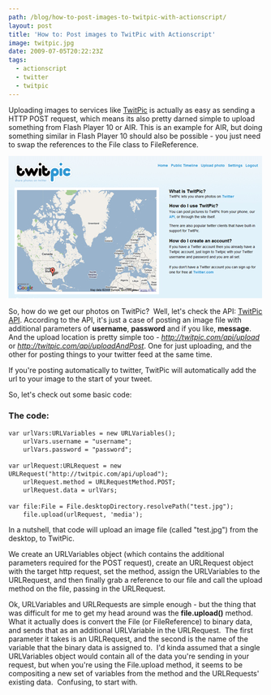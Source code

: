 ```yaml
---
path: /blog/how-to-post-images-to-twitpic-with-actionscript/
layout: post
title: 'How to: Post images to TwitPic with Actionscript'
image: twitpic.jpg
date: 2009-07-05T20:22:23Z
tags:
  - actionscript
  - twitter
  - twitpic
---
```


Uploading images to services like [TwitPic](http://twitpic.com/) is actually as easy as sending a HTTP POST request, which means its also pretty darned simple to upload something from Flash Player 10 or AIR. This is an example for AIR, but doing something similar in Flash Player 10 should also be possible - you just need to swap the references to the File class to FileReference.

![TwitPic](twitpic.jpg)

So, how do we get our photos on TwitPic?  Well, let's check the API: [TwitPic API](http://twitpic.com/api.do). According to the API, it's just a case of posting an image file with additional parameters of **username**, **password** and if you like, **message**. And the upload location is pretty simple too - *http://twitpic.com/api/upload* or _http://twitpic.com/api/uploadAndPost_. One for just uploading, and the other for posting things to your twitter feed at the same time.

If you're posting automatically to twitter, TwitPic will automatically add the url to your image to the start of your tweet.

So, let's check out some basic code:

### The code:

    var urlVars:URLVariables = new URLVariables();
        urlVars.username = "username";
        urlVars.password = "password";

    var urlRequest:URLRequest = new URLRequest("http://twitpic.com/api/upload");
        urlRequest.method = URLRequestMethod.POST;
        urlRequest.data = urlVars;

    var file:File = File.desktopDirectory.resolvePath("test.jpg");
        file.upload(urlRequest, 'media');

In a nutshell, that code will upload an image file (called "test.jpg") from the desktop, to TwitPic.

We create an URLVariables object (which contains the additional parameters required for the POST request), create an URLRequest object with the target http request, set the method, assign the URLVariables to the URLRequest, and then finally grab a reference to our file and call the upload method on the file, passing in the URLRequest.

Ok, URLVariables and URLRequests are simple enough - but the thing that was difficult for me to get my head around was the **file.upload()** method. What it actually does is convert the File (or FileReference) to binary data, and sends that as an additional URLVariable in the URLRequest.  The first parameter it takes is an URLRequest, and the second is the name of the variable that the binary data is assigned to.  I'd kinda assumed that a single URLVariables object would contain all of the data you're sending in your request, but when you're using the File.upload method, it seems to be compositing a new set of variables from the method and the URLRequests' existing data.  Confusing, to start with.

